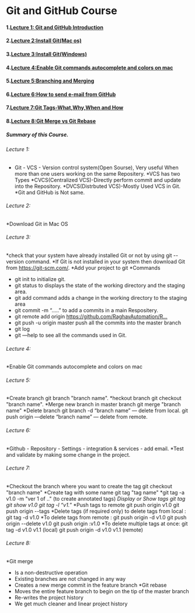# Git and GitHub Course

#### 1.[Lecture 1: Git and GitHub Introduction](#h1)
#### 2.[Lecture 2:Install Git(Mac os)](#h2)
#### 3.[Lecture 3:Install Git(Windows)](#h3)
#### 4.[Lecture 4:Enable Git commands autocomplete and colors on mac](#h4)
#### 5.[Lecture 5:Branching and Merging](#h5)
#### 6.[Lecture 6:How to send e-mail from GitHub](#h6)
#### 7.[Lecture 7:Git Tags-What,Why,When and How](#h7)
#### 8.[Lecture 8:Git Merge vs Git Rebase](#h8)

##### Summary of this Course.

###### Lecture 1:

* Git - VCS - Version control system(Open Sourse), Very useful When more than one users working on the same Repositery.
*VCS has two Types
    *CVCS(Centralized VCS)-Directly perform commit and update into the Repository.
    *DVCS(Distrbuted VCS)-Mostly Used VCS in Git.
*Git and GitHub is Not same.

###### Lecture 2:

*Download Git in Mac OS

###### Lecture 3:

*check that your system have already installed Git or not by using git --version command.
*If Git is not installed in your system then download Git from https://git-scm.com/.
*Add your project to git
*Commands
  - git init to initialize git.
  - git status to displays the state of the working directory and the staging area.
  - git add command adds a change in the working directory to the staging area
  - git commit -m “…..” to add a commits in a main Respositery.
  - git remote add origin https://github.com/RaghavAutomation/R...​
  - git push -u origin master push all the commits into the master branch
  - git log
  - git —help to see all the commands used in Git.

###### Lecture 4:

*Enable Git commands autocomplete and colors on mac

###### Lecture 5:

*Create branch 
   git branch "branch name".
*heckout branch
   git checkout "branch name".
*Merge new branch in master branch
   git merge "branch name"
*Delete branch
   git branch -d “branch name”    — delete from local.
   git push origin —delete “branch name”   — delete from remote.

###### Lecture 6:

*Github - Repository - Settings - integration & services - add email.
*Test and validate by making some change in the project.

###### Lecture 7:

*Checkout the branch where you want to create the tag
git checkout "branch name"
*Create tag with some name
git tag "tag name"
*git tag -a v1.0 -m "ver 1 of .."  (to create annotated tags) 
*Display or Show tags
git tag
git show v1.0
git tag -l “v1.*”
*Push tags to remote
git push origin v1.0
git push origin --tags
*Delete tags (if required only)
to delete tags from local :
git tag -d v1.0
*To delete tags from remote :
git push origin -d v1.0
git push origin --delete v1.0
git push origin :v1.0
*To delete multiple tags at once:
git tag -d v1.0 v1.1 (local)
git push origin -d v1.0 v1.1 (remote)

###### Lecture 8:

*Git merge
- Is a non-destructive operation
- Existing branches are not changed in any way
- Creates a new merge commit in the feature branch
*Git rebase
- Moves the entire feature branch to begin on the tip of the master branch
- Re-writes the project history
- We get much cleaner and linear project history
